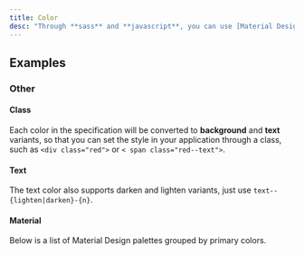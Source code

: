 ```yaml
---
title: Color
desc: "Through **sass** and **javascript**, you can use [Material Design](https://material.io/design/color/the-color-system.html#color-theme-creation) in the specification All colors. These values can be used in style sheets, component files and actual components through the **color class** system."
---
```


## Examples

### Other

#### Class

Each color in the specification will be converted to **background** and **text** variants, so that you can set the style in your application through a class, such as `<div class="red">` or `< span class="red--text">`.

<masa-example file="Examples.styles_and_animations.color.Class"></masa-example>

#### Text

The text color also supports darken and lighten variants, just use `text--{lighten|darken}-{n}`.

<masa-example file="Examples.styles_and_animations.color.Text"></masa-example>

#### Material

Below is a list of Material Design palettes grouped by primary colors.

<masa-example file="Examples.styles_and_animations.color.Material"></masa-example>

